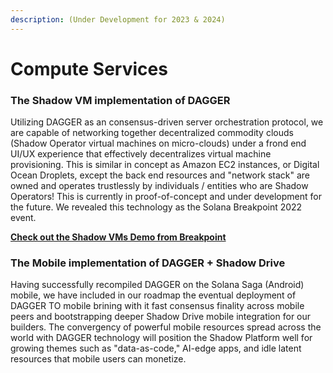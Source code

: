 ```yaml
---
description: (Under Development for 2023 & 2024)
---
```


# **Compute Services**

### **The Shadow VM implementation of DAGGER**
Utilizing DAGGER as an consensus-driven server orchestration protocol, we are capable of networking together decentralized commodity clouds (Shadow Operator virtual machines on micro-clouds) under a frond end UI/UX experience that effectively decentralizes virtual machine provisioning. This is similar in concept as Amazon EC2 instances, or Digital Ocean Droplets, except the back end resources and "network stack" are owned and operates trustlessly by individuals / entities who are Shadow Operators! This is currently in proof-of-concept and under development for the future. We revealed this technology as the Solana Breakpoint 2022 event.

**[Check out the Shadow VMs Demo from Breakpoint]()**

### **The Mobile implementation of DAGGER + Shadow Drive**
Having successfully recompiled DAGGER on the Solana Saga (Android) mobile, we have included in our roadmap the eventual deployment of DAGGER TO mobile brining with it fast consensus finality across mobile peers and bootstrapping deeper Shadow Drive mobile integration for our builders. The convergency of powerful mobile resources spread across the world with DAGGER technology will position the Shadow Platform well for growing themes such as "data-as-code," AI-edge apps, and idle latent resources that mobile users can monetize.  